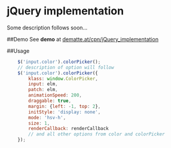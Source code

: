 
# jQuery implementation

Some description follows soon...

##Demo
See **demo** at [dematte.at/cpn/jQuery_implementation](http://dematte.at/cpn/jQuery_implementation)

##Usage

```javascript
    $('input.color').colorPicker();
    // description of option will follow
    $('input.color').colorPicker({
        klass: window.ColorPicker,
        input: elm,
        patch: elm,
        animationSpeed: 200,
        draggable: true,
        margin: {left: -1, top: 2},
        initStyle: 'display: none',
        mode: 'hsv-h',
        size: 1,
        renderCallback: renderCallback
        // and all other options from color and colorPicker
    });
```